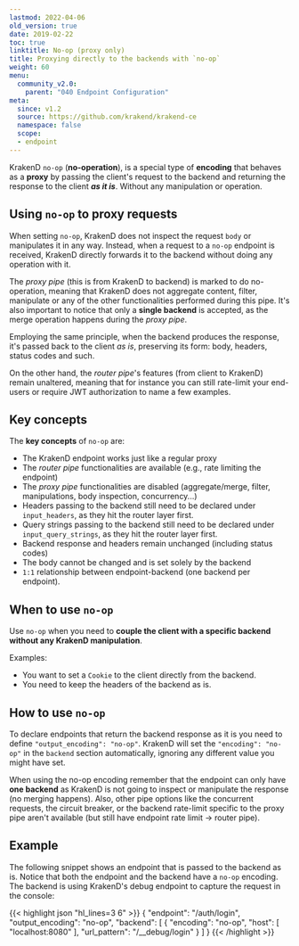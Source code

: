 ```yaml
---
lastmod: 2022-04-06
old_version: true
date: 2019-02-22
toc: true
linktitle: No-op (proxy only)
title: Proxying directly to the backends with `no-op`
weight: 60
menu:
  community_v2.0:
    parent: "040 Endpoint Configuration"
meta:
  since: v1.2
  source: https://github.com/krakend/krakend-ce
  namespace: false
  scope:
  - endpoint
---
```

KrakenD `no-op` (**no-operation**), is a special type of **encoding** that behaves as a **proxy** by passing the client's request to the backend and returning the response to the client ***as it is***. Without any manipulation or operation.

## Using `no-op` to proxy requests
When setting `no-op`, KrakenD does not inspect the request `body` or manipulates it in any way. Instead, when a request to a `no-op` endpoint is received, KrakenD directly forwards it to the backend without doing any operation with it.

The *proxy pipe* (this is from KrakenD to backend) is marked to do no-operation, meaning that KrakenD does not aggregate content, filter, manipulate or any of the other functionalities performed during this pipe. It's also important to notice that only a **single backend** is accepted, as the merge operation happens during the *proxy pipe*.

Employing the same principle, when the backend produces the response, it's passed back to the client *as is*, preserving its form: body, headers, status codes and such.

On the other hand, the *router pipe*'s features (from client to KrakenD) remain unaltered, meaning that for instance you can still rate-limit your end-users or require JWT authorization to name a few examples.

## Key concepts
The **key concepts** of `no-op` are:

- The KrakenD endpoint works just like a regular proxy
- The *router pipe* functionalities are available (e.g., rate limiting the endpoint)
- The *proxy pipe* functionalities are disabled (aggregate/merge, filter, manipulations, body inspection, concurrency...)
- Headers passing to the backend still need to be declared under `input_headers`, as they hit the router layer first.
- Query strings passing to the backend still need to be declared under `input_query_strings`, as they hit the router layer first.
- Backend response and headers remain unchanged (including status codes)
- The body cannot be changed and is set solely by the backend
- `1:1` relationship between endpoint-backend (one backend per endpoint).

## When to use `no-op`
Use `no-op` when you need to **couple the client with a specific backend without any KrakenD manipulation**.

Examples:

- You want to set a `Cookie` to the client directly from the backend.
- You need to keep the headers of the backend as is.


## How to use `no-op`
To declare endpoints that return the backend response as it is you need to define `"output_encoding": "no-op"`. KrakenD will set the `"encoding": "no-op"` in the `backend` section automatically, ignoring any different value you might have set.

When using the no-op encoding remember that the endpoint can only have **one backend** as KrakenD is not going to inspect or manipulate the response (no merging happens). Also, other pipe options like the concurrent requests, the circuit breaker, or the backend rate-limit specific to the proxy pipe aren't available (but still have endpoint rate limit -> router pipe).


## Example
The following snippet shows an endpoint that is passed to the backend as is. Notice that both the endpoint and the backend have a `no-op` encoding. The backend is using KrakenD's debug endpoint to capture the request in the console:

{{< highlight json "hl_lines=3 6" >}}
{
    "endpoint": "/auth/login",
    "output_encoding": "no-op",
    "backend": [
        {
            "encoding": "no-op",
            "host": [ "localhost:8080" ],
            "url_pattern": "/__debug/login"
        }
    ]
}
{{< /highlight >}}
